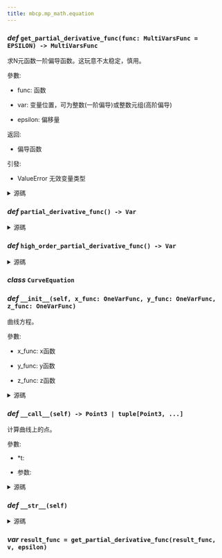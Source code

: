 ```yaml
---
title: mbcp.mp_math.equation
---
```

### *def* `get_partial_derivative_func(func: MultiVarsFunc = EPSILON) -> MultiVarsFunc`


求N元函数一阶偏导函数。这玩意不太稳定，慎用。

參數:

- func: 函数  

- var: 变量位置，可为整数(一阶偏导)或整数元组(高阶偏导)  

- epsilon: 偏移量  

返回:

- 偏导函数

引發:

- ValueError  无效变量类型



<details>
<summary>源碼</summary>

```python
def get_partial_derivative_func(func: MultiVarsFunc, var: int | tuple[int, ...], epsilon: Number=EPSILON) -> MultiVarsFunc:
    """
    求N元函数一阶偏导函数。这玩意不太稳定，慎用。
    Args:
        func: 函数
        var: 变量位置，可为整数(一阶偏导)或整数元组(高阶偏导)
        epsilon: 偏移量
    Returns:
        偏导函数
    Raises:
        ValueError: 无效变量类型
    """
    if isinstance(var, int):

        def partial_derivative_func(*args: Var) -> Var:
            args_list_plus = list(args)
            args_list_plus[var] += epsilon
            args_list_minus = list(args)
            args_list_minus[var] -= epsilon
            return (func(*args_list_plus) - func(*args_list_minus)) / (2 * epsilon)
        return partial_derivative_func
    elif isinstance(var, tuple):

        def high_order_partial_derivative_func(*args: Var) -> Var:
            result_func = func
            for v in var:
                result_func = get_partial_derivative_func(result_func, v, epsilon)
            return result_func(*args)
        return high_order_partial_derivative_func
    else:
        raise ValueError('Invalid var type')
```
</details>

### *def* `partial_derivative_func() -> Var`


<details>
<summary>源碼</summary>

```python
def partial_derivative_func(*args: Var) -> Var:
    args_list_plus = list(args)
    args_list_plus[var] += epsilon
    args_list_minus = list(args)
    args_list_minus[var] -= epsilon
    return (func(*args_list_plus) - func(*args_list_minus)) / (2 * epsilon)
```
</details>

### *def* `high_order_partial_derivative_func() -> Var`


<details>
<summary>源碼</summary>

```python
def high_order_partial_derivative_func(*args: Var) -> Var:
    result_func = func
    for v in var:
        result_func = get_partial_derivative_func(result_func, v, epsilon)
    return result_func(*args)
```
</details>

### ***class*** `CurveEquation`

### *def* `__init__(self, x_func: OneVarFunc, y_func: OneVarFunc, z_func: OneVarFunc)`


曲线方程。

參數:

- x_func: x函数  

- y_func: y函数  

- z_func: z函数  



<details>
<summary>源碼</summary>

```python
def __init__(self, x_func: OneVarFunc, y_func: OneVarFunc, z_func: OneVarFunc):
    """
        曲线方程。
        Args:
            x_func: x函数
            y_func: y函数
            z_func: z函数
        """
    self.x_func = x_func
    self.y_func = y_func
    self.z_func = z_func
```
</details>

### *def* `__call__(self) -> Point3 | tuple[Point3, ...]`


计算曲线上的点。

參數:

- *t:   

- 参数:   



<details>
<summary>源碼</summary>

```python
def __call__(self, *t: Var) -> Point3 | tuple[Point3, ...]:
    """
        计算曲线上的点。
        Args:
            *t:
                参数
        Returns:

        """
    if len(t) == 1:
        return Point3(self.x_func(t[0]), self.y_func(t[0]), self.z_func(t[0]))
    else:
        return tuple([Point3(x, y, z) for x, y, z in zip(self.x_func(t), self.y_func(t), self.z_func(t))])
```
</details>

### *def* `__str__(self)`


<details>
<summary>源碼</summary>

```python
def __str__(self):
    return 'CurveEquation()'
```
</details>

### ***var*** `result_func = get_partial_derivative_func(result_func, v, epsilon)`

